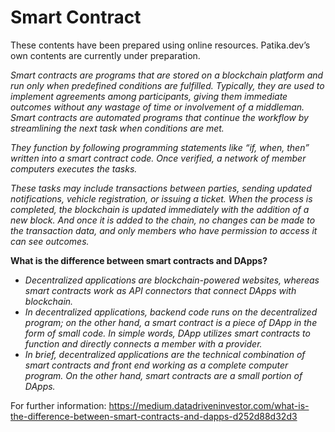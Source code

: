 # Smart Contract

These contents have been prepared using online resources. Patika.dev’s own contents are currently under preparation.

_Smart contracts are programs that are stored on a blockchain platform and run only when predefined conditions are fulfilled. Typically, they are used to implement agreements among participants, giving them immediate outcomes without any wastage of time or involvement of a middleman. Smart contracts are automated programs that continue the workflow by streamlining the next task when conditions are met._

_They function by following programming statements like “if, when, then” written into a smart contract code. Once verified, a network of member computers executes the tasks._

_These tasks may include transactions between parties, sending updated notifications, vehicle registration, or issuing a ticket. When the process is completed, the blockchain is updated immediately with the addition of a new block. And once it is added to the chain, no changes can be made to the transaction data, and only members who have permission to access it can see outcomes._

**What is the difference between smart contracts and DApps?**

 - _Decentralized applications are blockchain-powered websites, whereas smart contracts work as API connectors that connect DApps with blockchain._
 - _In decentralized applications, backend code runs on the decentralized program; on the other hand, a smart contract is a piece of DApp in the form of small code. In simple words, DApp utilizes smart contracts to function and directly connects a member with a provider._
 - _In brief, decentralized applications are the technical combination of smart contracts and front end working as a complete computer program. On the other hand, smart contracts are a small portion of DApps._

For further information: https://medium.datadriveninvestor.com/what-is-the-difference-between-smart-contracts-and-dapps-d252d88d32d3
